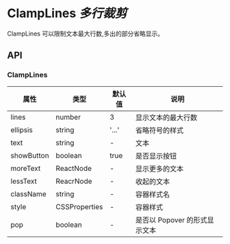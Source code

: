 # ClampLines _多行裁剪_

ClampLines 可以限制文本最大行数,多出的部分省略显示。

<example />

## API

### ClampLines

| 属性       | 类型          | 默认值 | 说明                          |
| ---------- | ------------- | ------ | ----------------------------- |
| lines      | number        | 3      | 显示文本的最大行数            |
| ellipsis   | string        | '...'  | 省略符号的样式                |
| text       | string        | -      | 文本                          |
| showButton | boolean       | true   | 是否显示按钮                  |
| moreText   | ReactNode     | -      | 显示更多的文本                |
| lessText   | ReacrNode     | -      | 收起的文本                    |
| className  | string        | -      | 容器样式名                    |
| style      | CSSProperties | -      | 容器样式                      |
| pop        | boolean       | -      | 是否以 Popover 的形式显示文本 |
